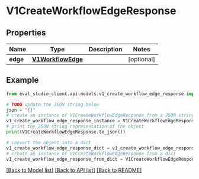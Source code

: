 # V1CreateWorkflowEdgeResponse


## Properties

Name | Type | Description | Notes
------------ | ------------- | ------------- | -------------
**edge** | [**V1WorkflowEdge**](V1WorkflowEdge.md) |  | [optional] 

## Example

```python
from eval_studio_client.api.models.v1_create_workflow_edge_response import V1CreateWorkflowEdgeResponse

# TODO update the JSON string below
json = "{}"
# create an instance of V1CreateWorkflowEdgeResponse from a JSON string
v1_create_workflow_edge_response_instance = V1CreateWorkflowEdgeResponse.from_json(json)
# print the JSON string representation of the object
print(V1CreateWorkflowEdgeResponse.to_json())

# convert the object into a dict
v1_create_workflow_edge_response_dict = v1_create_workflow_edge_response_instance.to_dict()
# create an instance of V1CreateWorkflowEdgeResponse from a dict
v1_create_workflow_edge_response_from_dict = V1CreateWorkflowEdgeResponse.from_dict(v1_create_workflow_edge_response_dict)
```
[[Back to Model list]](../README.md#documentation-for-models) [[Back to API list]](../README.md#documentation-for-api-endpoints) [[Back to README]](../README.md)


